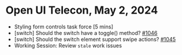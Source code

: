 Open UI Telecon, May 2, 2024
===================================
  * Styling form controls task force [5 mins]
  * [switch] Should the switch have a toggle() method? [#1046](https://github.com/openui/open-ui/issues/1046)
  * [switch] Should the switch element support swipe actions? [#1045](https://github.com/openui/open-ui/issues/1045)
  * Working Session: Review `stale` work issues
